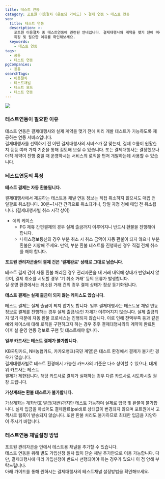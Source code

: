 ```yaml
---
title: 테스트 연동
category: 포트원 이용절차 (온보딩 가이드) > 결제 연동 > 테스트 연동
seo:
  title: 테스트 연동
  description: >-
    포트원 이용절차 중 테스트연동에 관련된 안내입니다. 결제대행사와 계약을 맺기 전에 미리 연동 테스트를 하실 수 있습니다. 테스트 연동의
    특징 및 필요한 이유를 확인해보세요.
  keywords:
    - 테스트 연동
tags:
  - 공통
  - 테스트 연동
pgCompanies:
  - 공통
searchTags:
  - 이용절차
  - 테스트채널
  - 테스트 모드
  - 테스트 연동
---
```


![](</uploads/포트원-이용절차/테스트-연동/Frame 427320150.png>)

<Callout title="" content="결제대행사와 계약을 맺기 전 미리 연동 테스트를 해볼 수 있습니다." />

### **테스트연동이 필요한 이유**

테스트 연동은 결제대행사와 실제 계약을 맺기 전에 미리 개발 테스트가 가능하도록 제공하는 연동 서비스입니다.\
결제대행사를 선택하기 전 어떤 결제대행사의 서비스가 잘 맞는지, 결제 흐름이 원활한지 등등 여러 가지 기준을 통해 검토해 보실 수 있습니다.
또는 결제대행사는 결정했으나 아직 계약이 진행 중일 때 운영하시는 서비스의 로직을 먼저 개발하는데 사용할 수 있습니다.

### **테스트연동의 특징**

**테스트 결제는 자동 환불됩니다.**

<Indent level="1">

결제대행사에서 제공하는 테스트용 채널 연동 정보는 직접 취소하지 않으셔도 매입 전 일괄로 취소됩니다. 30분\~1시간 간격으로 취소되거나, 당일 자정 경에 매입 전 취소됩니다. (결제대행사별 취소 시각 상이)

- 예외 케이스
  - PG 제휴 간편결제의 경우 실제 출금까지 이루어지니 반드시 환불을 진행해야 합니다.
  - 나이스정보통신의 경우 부분 취소 시 취소 금액이 자동 환불이 되지 않으니 부분 환불은 지양해 주세요. 만약, 부분 환불 테스트를 진행하신 경우 직접 전체 취소를 해야 합니다.

</Indent>

**포트원 관리자콘솔의 결제 건은 '결제완료' 상태로 그대로 남습니다**.

<Indent level="1">

테스트 결제 건이 자동 환불 처리된 경우 관리자콘솔 내 거래 내역에 상태가 반영되지 않으며, 결제 취소를 시도할 경우 '기 취소 거래' 등의 오류가 발생합니다.\
실 운영 환경에서는 취소된 거래 건의 경우 결제 상태가 정상 동기화됩니다.

</Indent>

**테스트 결제는 실제 출금이 되지 않는 케이스도 있습니다.**

<Indent level="1">

테스트 결제는 실제 출금이 되지 않기도 합니다. 일부 결제대행사는 테스트용 채널 연동 정보로 결제를 진행하는 경우 실제 출금/승인 자체가 이루어지지 않습니다.
실제 출금되지 않기 때문에 자동 환불 프로세스는 진행되지 않습니다.
이로 인해 잔액부족 등과 같은 예외 케이스에 대해 로직을 구현하고자 하는 경우 추후 결제대행사와의 계약이 완료된 이후 실 운영 연동 정보로 구현 및 테스트해야 합니다.

</Indent>

**일부 카드사는 테스트 결제가 불가합니다.**

<Indent level="1">

KB국민카드, NH농협카드, 카카오뱅크(국민 계열)은 테스트 환경에서 결제가 불가한 경우가 많습니다. \
결제대행사별로 테스트 환경에서 가능한 카드사의 기준은 다소 상이할 수 있으나, 대개 위 카드사는 테스트 \
결제가 제한됩니다. 해당 카드사로 결제가 실패하는 경우 다른 카드사로 시도하시길 권장 드립니다.

</Indent>

**가상계좌는 환불 테스트가 불가합니다.**

<Indent level="1">

가상계좌는 계좌번호 발급(채번)까지만  테스트 가능하며 실제로 입금 및 환불이 불가합니다. 실제 입금을 하셨어도 결제완료(paid)로 상태값이 변경되지 않으며 포트원에서 고객사로 웹훅이 발송되지 않습니다.
또한 환불 처리도 불가하므로 최대한 입금을 지양하여 주시기 바랍니다.

</Indent>

### **테스트연동 채널설정 방법**

포트원 관리자콘솔 안에서 테스트용 채널을 추가할 수 있습니다.\
테스트 연동을 위해 별도 가입신청 절차 없이 단순 채널 추가만으로 이용 가능합니다. 다만, 결제대행사에 따라 가입신청이 반드시 선행되어야 하는 경우가 있으니 이 점 양해 부탁드립니다.\
아래 가이드를 통해 원하시는 결제대행사의 테스트채널 설정방법을 확인해보세요.

<Callout title="결제대행사별 채널 설정방법 보러가기↗" content=" " icon="" />
